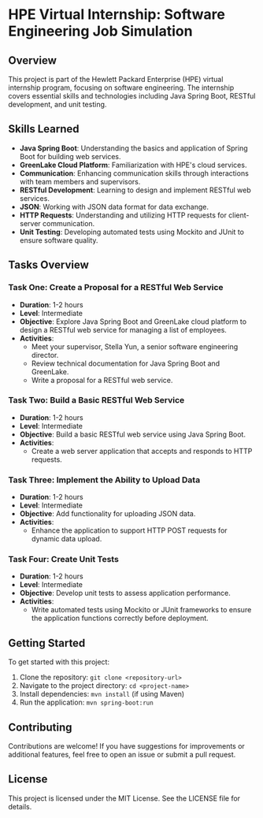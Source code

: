 # HPE Virtual Internship: Software Engineering Job Simulation

## Overview
This project is part of the Hewlett Packard Enterprise (HPE) virtual internship program, focusing on software engineering. The internship covers essential skills and technologies including Java Spring Boot, RESTful development, and unit testing.

## Skills Learned
- **Java Spring Boot**: Understanding the basics and application of Spring Boot for building web services.
- **GreenLake Cloud Platform**: Familiarization with HPE's cloud services.
- **Communication**: Enhancing communication skills through interactions with team members and supervisors.
- **RESTful Development**: Learning to design and implement RESTful web services.
- **JSON**: Working with JSON data format for data exchange.
- **HTTP Requests**: Understanding and utilizing HTTP requests for client-server communication.
- **Unit Testing**: Developing automated tests using Mockito and JUnit to ensure software quality.

## Tasks Overview

### Task One: Create a Proposal for a RESTful Web Service
- **Duration**: 1-2 hours
- **Level**: Intermediate
- **Objective**: Explore Java Spring Boot and GreenLake cloud platform to design a RESTful web service for managing a list of employees.
- **Activities**:
  - Meet your supervisor, Stella Yun, a senior software engineering director.
  - Review technical documentation for Java Spring Boot and GreenLake.
  - Write a proposal for a RESTful web service.

### Task Two: Build a Basic RESTful Web Service
- **Duration**: 1-2 hours
- **Level**: Intermediate
- **Objective**: Build a basic RESTful web service using Java Spring Boot.
- **Activities**:
  - Create a web server application that accepts and responds to HTTP requests.

### Task Three: Implement the Ability to Upload Data
- **Duration**: 1-2 hours
- **Level**: Intermediate
- **Objective**: Add functionality for uploading JSON data.
- **Activities**:
  - Enhance the application to support HTTP POST requests for dynamic data upload.
  
### Task Four: Create Unit Tests
- **Duration**: 1-2 hours
- **Level**: Intermediate
- **Objective**: Develop unit tests to assess application performance.
- **Activities**:
  - Write automated tests using Mockito or JUnit frameworks to ensure the application functions correctly before deployment.

## Getting Started
To get started with this project:
1. Clone the repository: `git clone <repository-url>`
2. Navigate to the project directory: `cd <project-name>`
3. Install dependencies: `mvn install` (if using Maven)
4. Run the application: `mvn spring-boot:run`

## Contributing
Contributions are welcome! If you have suggestions for improvements or additional features, feel free to open an issue or submit a pull request.

## License
This project is licensed under the MIT License. See the LICENSE file for details.
